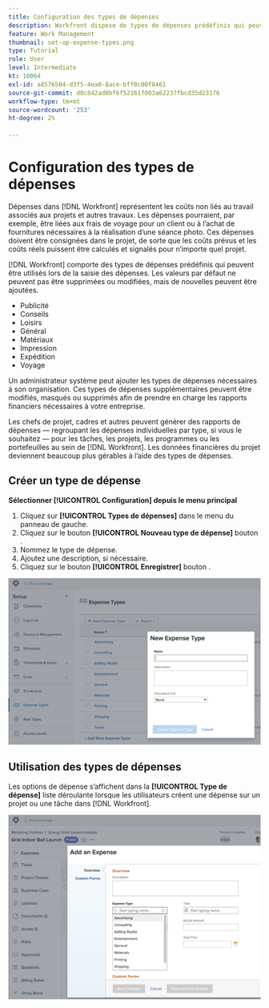 ```yaml
---
title: Configuration des types de dépenses
description: Workfront dispose de types de dépenses prédéfinis qui peuvent être utilisés lors de la saisie des dépenses et de nouveaux types peuvent être ajoutés.
feature: Work Management
thumbnail: set-up-expense-types.png
type: Tutorial
role: User
level: Intermediate
kt: 10064
exl-id: a8576504-d3f5-4ea0-8ace-bff0c00f8461
source-git-commit: d0c842ad8bf6f52161f003a62237fbcd35d23176
workflow-type: tm+mt
source-wordcount: '253'
ht-degree: 2%

---
```


# Configuration des types de dépenses

Dépenses dans [!DNL Workfront] représentent les coûts non liés au travail associés aux projets et autres travaux. Les dépenses pourraient, par exemple, être liées aux frais de voyage pour un client ou à l’achat de fournitures nécessaires à la réalisation d’une séance photo. Ces dépenses doivent être consignées dans le projet, de sorte que les coûts prévus et les coûts réels puissent être calculés et signalés pour n’importe quel projet.

[!DNL Workfront] comporte des types de dépenses prédéfinis qui peuvent être utilisés lors de la saisie des dépenses. Les valeurs par défaut ne peuvent pas être supprimées ou modifiées, mais de nouvelles peuvent être ajoutées.

* Publicité
* Conseils
* Loisirs
* Général
* Matériaux
* Impression
* Expédition
* Voyage

Un administrateur système peut ajouter les types de dépenses nécessaires à son organisation. Ces types de dépenses supplémentaires peuvent être modifiés, masqués ou supprimés afin de prendre en charge les rapports financiers nécessaires à votre entreprise.

Les chefs de projet, cadres et autres peuvent générer des rapports de dépenses — regroupant les dépenses individuelles par type, si vous le souhaitez — pour les tâches, les projets, les programmes ou les portefeuilles au sein de [!DNL Workfront]. Les données financières du projet deviennent beaucoup plus gérables à l’aide des types de dépenses.

## Créer un type de dépense

**Sélectionner [!UICONTROL Configuration] depuis le menu principal**

1. Cliquez sur **[!UICONTROL Types de dépenses]** dans le menu du panneau de gauche.
1. Cliquez sur le bouton **[!UICONTROL Nouveau type de dépense]** bouton .
1. Nommez le type de dépense.
1. Ajoutez une description, si nécessaire.
1. Cliquez sur le bouton **[!UICONTROL Enregistrer]** bouton .

![Une image de création d’une [!UICONTROL Type de dépense]](assets/setting-up-finances-6.png)

## Utilisation des types de dépenses

Les options de dépense s’affichent dans la **[!UICONTROL Type de dépense]** liste déroulante lorsque les utilisateurs créent une dépense sur un projet ou une tâche dans [!DNL Workfront].

![Image d’ajout d’une nouvelle dépense](assets/setting-up-finances-7.png)
